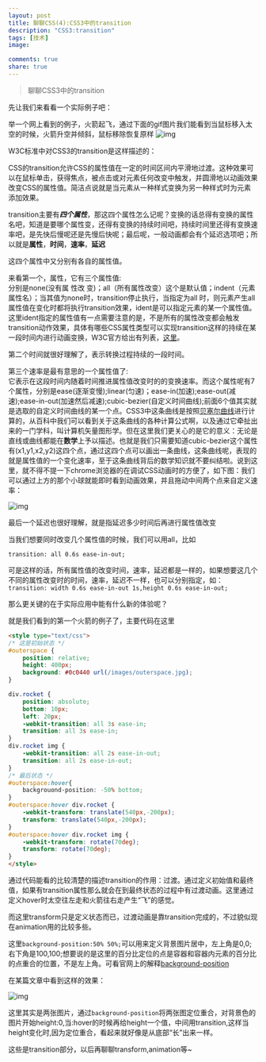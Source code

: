 ```yaml
---
layout: post
title: 聊聊CSS(4):CSS3中的transition
description: "CSS3:transition"
tags: [技术]
image:

comments: true
share: true
---
```


> 聊聊CSS3中的transition

先让我们来看看一个实际例子吧：

举一个网上看到的例子，火箭起飞，通过下面的gif图片我们能看到当鼠标移入太空的时候，火箭升空并倾斜，鼠标移除恢复原样
![img](http://7vznhl.com1.z0.glb.clouddn.com/2015-9-1-02)

<!-- more -->

W3C标准中对CSS3的transition是这样描述的：

CSS的transition允许CSS的属性值在一定的时间区间内平滑地过渡。这种效果可以在鼠标单击，获得焦点，被点击或对元素任何改变中触发，并圆滑地以动画效果改变CSS的属性值。简洁点说就是当元素从一种样式变换为另一种样式时为元素添加效果。

transition主要有***四个属性***，那这四个属性怎么记呢？变换的话总得有变换的属性名吧，知道是要哪个属性变，还得有变换的持续时间吧，持续时间里还得有变换速率吧，是先快后慢呢还是先慢后快呢；最后呢，一般动画都会有个延迟选项吧；所以就是**属性**，**时间**，**速率**，**延迟**

这四个属性中又分别有各自的属性值。

来看第一个，属性，它有三个属性值:<br  />
分别是none(没有属 性改 变)；all（所有属性改变）这个是默认值；indent（元素属性名）；当其值为none时，transition停止执行，当指定为all 时，则元素产生all属性值在变化时都将执行transition效果，ident是可以指定元素的某一个属性值。这里ident指定的属性值有一点需要注意的是，不是所有的属性改变都会触发transition动作效果，具体有哪些CSS属性类型可以实现transition这样的持续在某一段时间内进行动画变换，W3C官方给出有列表，[这里](http://www.w3.org/TR/css3-transitions/#properties-from-css-)。

第二个时间就很好理解了，表示转换过程持续的一段时间。

第三个速率是最有意思的一个属性值了:<br  />它表示在这段时间内随着时间推进属性值改变时的的变换速率。而这个属性呢有7个属性，分别是ease(逐渐变慢);linear(匀速)；ease-in(加速);ease-out(减速);ease-in-out(加速然后减速);cubic-bezier(自定义时间曲线);前面6个值其实就是选取的自定义时间曲线的某一个点。CSS3中这条曲线是按照[贝塞尔曲线](http://baike.baidu.com/link?url=TPrH0xPK4dERFnDo6vGUJ9Rj2zW_yHyUoXvXb50maxU0-sb7nugcFnqUq3LKYPze7HxoHtPgvIsbW_eO69cStK)进行计算的，从百科中我们可以看到关于这条曲线的各种计算公式啊，以及通过它牵扯出来的一门学科，叫计算机矢量图形学。但在这里我们更关心的是它的意义：无论是直线或曲线都能在**数学**上予以描述。也就是我们只需要知道cubic-bezier这个属性有(x1,y1,x2,y2)这四个点，通过这四个点可以画出一条曲线，这条曲线呢，表现的就是属性值的一个变化速率，至于这条曲线背后的数学知识就不要纠结啦。说到这里，就不得不提一下chrome浏览器的在调试CSS动画时的方便了，如下图：我们可以通过上方的那个小球就能即时看到动画效果，并且拖动中间两个点来自定义速率：

![img](http://7vznhl.com1.z0.glb.clouddn.com/2015-9-1-01transition.gif)

最后一个延迟也很好理解，就是指延迟多少时间后再进行属性值改变

当我们想要同时改变几个属性值的时候，我们可以用all，比如

```transition: all 0.6s ease-in-out;```

可是这样的话，所有属性值的改变时间，速率，延迟都是一样的，如果想要这几个不同的属性改变时的时间，速率，延迟不一样，也可以分别指定，如：
```transition: width 0.6s ease-in-out 1s,height 0.6s ease-in-out;```

那么更关键的在于实际应用中能有什么新的体验呢？

就是我们看到的第一个火箭的例子了，主要代码在这里

```html
<style type="text/css"> 
/* 这是初始状态 */ 
#outerspace { 
	position: relative; 
	height: 400px; 
	background: #0c0440 url(/images/outerspace.jpg);
} 

div.rocket { 
	position: absolute; 
	bottom: 10px;
	left: 20px;
	-webkit-transition: all 3s ease-in;
	transition: all 3s ease-in;
} 
div.rocket img { 
	-webkit-transition: all 2s ease-in-out;
	transition: all 2s ease-in-out;
}
/* 最后状态 */ 
#outerspace:hover{
	backgrouond-position: -50% bottom;
}
#outerspace:hover div.rocket { 
	-webkit-transform: translate(540px,-200px);
	transform: translate(540px,-200px);
}
#outerspace:hover div.rocket img {
	-webkit-transform: rotate(70deg);
	transform: rotate(70deg);
}
</style>
```

通过代码能看的比较清楚的描述transition的作用：过渡。通过定义初始值和最终值，如果有transition属性那么就会在到最终状态的过程中有过渡动画。这里通过定义hover时太空往左走和火箭往右走产生“飞”的感觉。

而这里transform只是定义状态而已，过渡动画是靠transition完成的，不过貌似现在animation用的比较多些。

这里```background-position:50% 50%;```可以用来定义背景图片居中，左上角是0,0;右下角是100,100;想要说的是这里的百分比定位的点是容器和容器内元素的百分比的点重合的位置，不是左上角。可看官网上的解释[background-position](http://www.w3.org/TR/css3-background/#the-background-position)

在某篇文章中看到这样的效果：

![img](http://7vznhl.com1.z0.glb.clouddn.com/2015-9-2-01demo.gif)

这里其实是两张图片，通过```background-position```将两张图定位重合，对背景色的图片开始height:0,当:hover的时候再给height一个值，中间用transition,这样当height变化时,因为定位重合，看起来就好像是从底部“长”出来一样。

这些是transition部分，以后再聊聊transform,animation等~